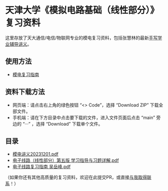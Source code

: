 # 天津大学《模拟电路基础（线性部分）》复习资料
这里存放了天大通信/电信/物联网专业的模电复习资料，包括张慧林的最新[手写学业辅导讲义](./模电讲义20231201.pdf)。

## 使用方法
- [模电复习指南](https://fanningzhang.tech/电子线路线性部分天津大学模电复习指南)

## 资料下载方法
- 网页端：请点击右上角的绿色按钮 “<> Code”，选择 “Download ZIP” 下载全部文件。
- 手机端：请在下方目录中点击要下载的文件，进入文件页面后点击 “main” 旁边的 “···” ，选择 “Download” 下载单个文件。

## 目录
- [模电讲义20231201.pdf](./模电讲义20231201.pdf)
- [电子线路（线性部分）第五版 学习指导与习题详解.pdf](./电子线路（线性部分）第五版%20学习指导与习题详解.pdf)
- [电子线路复习指南 吴岳峰.pdf](./电子线路复习指南%吴岳峰.pdf)

（如果你还有其他高质量的复习资料，欢迎在此提交PR，或直接[与我取得联系](https://fanningzhang.tech/contact)！）